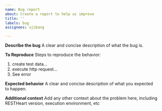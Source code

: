 ```yaml
---
name: Bug report
about: Create a report to help us improve
title: ''
labels: bug
assignees: ujibang

---
```


**Describe the bug**
A clear and concise description of what the bug is.

**To Reproduce**
Steps to reproduce the behavior:
1. create test data...
2. execute http request...  
3. See error

**Expected behavior**
A clear and concise description of what you expected to happen.

**Additional context**
Add any other context about the problem here, including RESTHeart version, execution environment, etc

